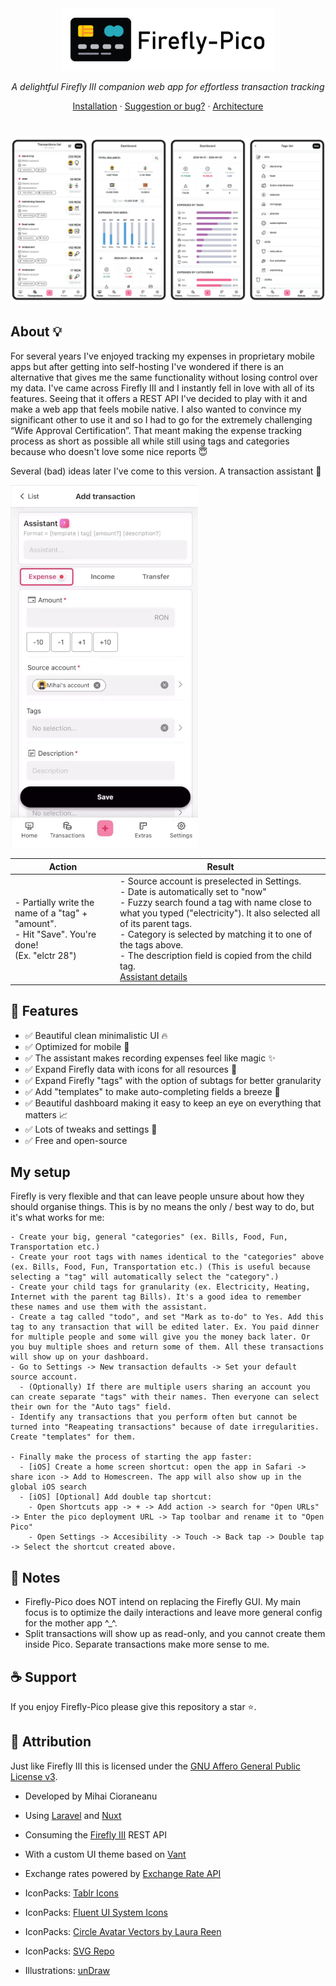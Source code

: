 <div align="center">
<img src="docs/images/logo2.png" height="100">
</div>


<p align="center">
  <i>A delightful Firefly III companion web app for effortless transaction tracking</i>
</p>

<p align="center">
<a href="docs/installation.md">Installation</a>
·
<a href="https://github.com/cioraneanu/firefly-pico/issues">Suggestion or bug?</a>
·
<a href="docs/architecture.md">Architecture</a>
</p>

<h1></h1>

<div align="center">
<img src="docs/images/presentation.png">
</div>




## About 💡
For several years I've enjoyed tracking my expenses in proprietary mobile apps 
but after getting into self-hosting I've wondered if there is an alternative that 
gives me the same functionality without losing control over my data.
I've came across Firefly III and I instantly fell in love with all of its features. 
Seeing that it offers a REST API I've decided to play with it and make a web app that feels mobile native.
I also wanted to convince my significant other to use it and so I had to go for the extremely challenging “Wife Approval Certification”.
That meant making the expense tracking process as short as possible all while still using tags and categories because who doesn't love some nice reports :innocent:

Several (bad) ideas later I've come to this version. A transaction assistant :tophat:

<div>
  <img src="docs/images/demo.gif" width="300">
</div>

| Action                                                                          | Result                                                                                                                                                                                                                                                                                                                                                                                   |
|---------------------------------------------------------------------------------|------------------------------------------------------------------------------------------------------------------------------------------------------------------------------------------------------------------------------------------------------------------------------------------------------------------------------------------------------------------------------------------|
| - Partially write the name of a "tag" + "amount".<br>- Hit "Save". You're done!<br>(Ex. "elctr 28") | - Source account is preselected in Settings.<br>- Date is automatically set to "now"<br>- Fuzzy search found a tag with name close to what you typed ("electricity"). It also selected all of its parent tags.<br>- Category is selected by matching it to one of the tags above.<br>- The description field is copied from the child tag. <br> [Assistant details](./docs/assistant.md) |




## 🚀 Features
- ✅ Beautiful clean minimalistic UI :fire:
- ✅ Optimized for mobile :iphone:
- ✅ The assistant makes recording expenses feel like magic :sparkles:
- ✅ Expand Firefly data with icons for all resources :art:
- ✅ Expand Firefly "tags" with the option of subtags for better granularity
- ✅ Add "templates" to make auto-completing fields a breeze :loudspeaker:
- ✅ Beautiful dashboard making it easy to keep an eye on everything that matters :chart_with_upwards_trend:
- ✅ Lots of tweaks and settings :wrench:
- ✅ Free and open-source


## My setup
Firefly is very flexible and that can leave people unsure about how they should organise things.
This is by no means the only / best way to do, but it's what works for me:
```
- Create your big, general "categories" (ex. Bills, Food, Fun, Transportation etc.)
- Create your root tags with names identical to the "categories" above (ex. Bills, Food, Fun, Transportation etc.) (This is useful because selecting a "tag" will automatically select the "category".)
- Create your child tags for granularity (ex. Electricity, Heating, Internet with the parent tag Bills). It's a good idea to remember these names and use them with the assistant. 
- Create a tag called "todo", and set "Mark as to-do" to Yes. Add this tag to any transaction that will be edited later. Ex. You paid dinner for multiple people and some will give you the money back later. Or you buy multiple shoes and return some of them. All these transactions will show up on your dashboard.
- Go to Settings -> New transaction defaults -> Set your default source account. 
  - (Optionally) If there are multiple users sharing an account you can create separate "tags" with their names. Then everyone can select their own for the "Auto tags" field.
- Identify any transactions that you perform often but cannot be turned into "Reapeating transactions" because of date irregularities. Create "templates" for them.

- Finally make the process of starting the app faster:
  - [iOS] Create a home screen shortcut: open the app in Safari -> share icon -> Add to Homescreen. The app will also show up in the global iOS search
  - [iOS] [Optional] Add double tap shortcut: 
    - Open Shortcuts app -> + -> Add action -> search for "Open URLs" -> Enter the pico deployment URL -> Tap toolbar and rename it to "Open Pico"
    - Open Settings -> Accesibility -> Touch -> Back tap -> Double tap -> Select the shortcut created above.
```



## 📑 Notes
- Firefly-Pico does NOT intend on replacing the Firefly GUI. My main focus is to optimize the daily interactions and leave more general config for the mother app ^_^.
- Split transactions will show up as read-only, and you cannot create them inside Pico. Separate transactions make more sense to me.


## :coffee: Support
If you enjoy Firefly-Pico please give this repository a star ⭐️.

## :crown: Attribution
Just like Firefly III this is licensed under the [GNU Affero General Public License v3](./LICENSE).

- Developed by Mihai Cioraneanu
- Using [Laravel](https://laravel.com/) and [Nuxt](https://nuxt.com/)
- Consuming the [Firefly III](https://www.firefly-iii.org) REST API
- With a custom UI theme based on [Vant](https://vant-ui.github.io)
- Exchange rates powered by [Exchange Rate API](https://www.exchangerate-api.com)

- IconPacks: [Tablr Icons](https://tabler.io/icons)
- IconPacks: [Fluent UI System Icons](https://github.com/microsoft/fluentui)
- IconPacks: [Circle Avatar Vectors by Laura Reen](https://www.svgrepo.com/author/Laura%20Reen)
- IconPacks: [SVG Repo](https://www.svgrepo.com/)
- Illustrations: [unDraw](https://undraw.co)